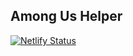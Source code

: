 Among Us Helper
--
[![Netlify Status](https://api.netlify.com/api/v1/badges/60349b75-c076-488d-a08f-5cc4c0e916b7/deploy-status)](https://app.netlify.com/sites/among-us-helper/deploys)

